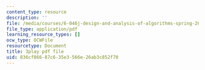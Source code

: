 ```yaml
---
content_type: resource
description: ''
file: /media/courses/6-046j-design-and-analysis-of-algorithms-spring-2015/836cf86687c635e3566e26ab3c852f70_mUBmcbbJNf4.pdf
file_type: application/pdf
learning_resource_types: []
ocw_type: OCWFile
resourcetype: Document
title: 3play pdf file
uid: 836cf866-87c6-35e3-566e-26ab3c852f70
---
```


